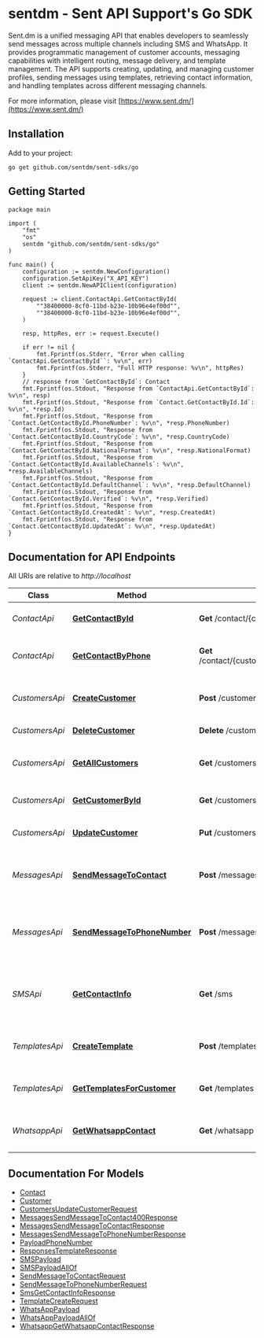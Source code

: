 # sentdm - Sent API Support's Go SDK

Sent.dm is a unified messaging API that enables developers to seamlessly send messages across multiple channels including SMS and WhatsApp. It provides programmatic management of customer accounts, messaging capabilities with intelligent routing, message delivery, and template management. The API supports creating, updating, and managing customer profiles, sending messages using templates, retrieving contact information, and handling templates across different messaging channels.

For more information, please visit [https://www.sent.dm/](https://www.sent.dm/)

## Installation

Add to your project:

```shell
go get github.com/sentdm/sent-sdks/go
```

## Getting Started

```golang
package main

import (
    "fmt"
    "os"
    sentdm "github.com/sentdm/sent-sdks/go"
)

func main() {
    configuration := sentdm.NewConfiguration()
    configuration.SetApiKey("X_API_KEY")
    client := sentdm.NewAPIClient(configuration)

    request := client.ContactApi.GetContactById(
        ""38400000-8cf0-11bd-b23e-10b96e4ef00d"",
        ""38400000-8cf0-11bd-b23e-10b96e4ef00d"",
    )
    
    resp, httpRes, err := request.Execute()

    if err != nil {
        fmt.Fprintf(os.Stderr, "Error when calling `ContactApi.GetContactById``: %v\n", err)
        fmt.Fprintf(os.Stderr, "Full HTTP response: %v\n", httpRes)
    }
    // response from `GetContactById`: Contact
    fmt.Fprintf(os.Stdout, "Response from `ContactApi.GetContactById`: %v\n", resp)
    fmt.Fprintf(os.Stdout, "Response from `Contact.GetContactById.Id`: %v\n", *resp.Id)
    fmt.Fprintf(os.Stdout, "Response from `Contact.GetContactById.PhoneNumber`: %v\n", *resp.PhoneNumber)
    fmt.Fprintf(os.Stdout, "Response from `Contact.GetContactById.CountryCode`: %v\n", *resp.CountryCode)
    fmt.Fprintf(os.Stdout, "Response from `Contact.GetContactById.NationalFormat`: %v\n", *resp.NationalFormat)
    fmt.Fprintf(os.Stdout, "Response from `Contact.GetContactById.AvailableChannels`: %v\n", *resp.AvailableChannels)
    fmt.Fprintf(os.Stdout, "Response from `Contact.GetContactById.DefaultChannel`: %v\n", *resp.DefaultChannel)
    fmt.Fprintf(os.Stdout, "Response from `Contact.GetContactById.Verified`: %v\n", *resp.Verified)
    fmt.Fprintf(os.Stdout, "Response from `Contact.GetContactById.CreatedAt`: %v\n", *resp.CreatedAt)
    fmt.Fprintf(os.Stdout, "Response from `Contact.GetContactById.UpdatedAt`: %v\n", *resp.UpdatedAt)
}
```

## Documentation for API Endpoints

All URIs are relative to *http://localhost*

Class | Method | HTTP request | Description
------------ | ------------- | ------------- | -------------
*ContactApi* | [**GetContactById**](docs/ContactApi.md#getcontactbyid) | **Get** /contact/{customerId}/id/{id} | Retrieve a contact by ID
*ContactApi* | [**GetContactByPhone**](docs/ContactApi.md#getcontactbyphone) | **Get** /contact/{customerId}/phone/{phoneNumber} | Retrieve a contact by phone number
*CustomersApi* | [**CreateCustomer**](docs/CustomersApi.md#createcustomer) | **Post** /customers | Create a new customer account
*CustomersApi* | [**DeleteCustomer**](docs/CustomersApi.md#deletecustomer) | **Delete** /customers/{id} | Delete a customer
*CustomersApi* | [**GetAllCustomers**](docs/CustomersApi.md#getallcustomers) | **Get** /customers | Retrieve all customers with pagination
*CustomersApi* | [**GetCustomerById**](docs/CustomersApi.md#getcustomerbyid) | **Get** /customers/{id} | Retrieve a customer by ID
*CustomersApi* | [**UpdateCustomer**](docs/CustomersApi.md#updatecustomer) | **Put** /customers/{id} | Update customer information
*MessagesApi* | [**SendMessageToContact**](docs/MessagesApi.md#sendmessagetocontact) | **Post** /messages | Send a message to a contact using a template
*MessagesApi* | [**SendMessageToPhoneNumber**](docs/MessagesApi.md#sendmessagetophonenumber) | **Post** /messages/phone-number | Send a message to a phone number using a template
*SMSApi* | [**GetContactInfo**](docs/SMSApi.md#getcontactinfo) | **Get** /sms | Retrieve SMS contact information and capabilities
*TemplatesApi* | [**CreateTemplate**](docs/TemplatesApi.md#createtemplate) | **Post** /templates | Create a new message template
*TemplatesApi* | [**GetTemplatesForCustomer**](docs/TemplatesApi.md#gettemplatesforcustomer) | **Get** /templates | Retrieve all templates for a customer
*WhatsappApi* | [**GetWhatsappContact**](docs/WhatsappApi.md#getwhatsappcontact) | **Get** /whatsapp | Retrieve WhatsApp contact information


## Documentation For Models

 - [Contact](docs/Contact.md)
 - [Customer](docs/Customer.md)
 - [CustomersUpdateCustomerRequest](docs/CustomersUpdateCustomerRequest.md)
 - [MessagesSendMessageToContact400Response](docs/MessagesSendMessageToContact400Response.md)
 - [MessagesSendMessageToContactResponse](docs/MessagesSendMessageToContactResponse.md)
 - [MessagesSendMessageToPhoneNumberResponse](docs/MessagesSendMessageToPhoneNumberResponse.md)
 - [PayloadPhoneNumber](docs/PayloadPhoneNumber.md)
 - [ResponsesTemplateResponse](docs/ResponsesTemplateResponse.md)
 - [SMSPayload](docs/SMSPayload.md)
 - [SMSPayloadAllOf](docs/SMSPayloadAllOf.md)
 - [SendMessageToContactRequest](docs/SendMessageToContactRequest.md)
 - [SendMessageToPhoneNumberRequest](docs/SendMessageToPhoneNumberRequest.md)
 - [SmsGetContactInfoResponse](docs/SmsGetContactInfoResponse.md)
 - [TemplateCreateRequest](docs/TemplateCreateRequest.md)
 - [WhatsAppPayload](docs/WhatsAppPayload.md)
 - [WhatsAppPayloadAllOf](docs/WhatsAppPayloadAllOf.md)
 - [WhatsappGetWhatsappContactResponse](docs/WhatsappGetWhatsappContactResponse.md)
